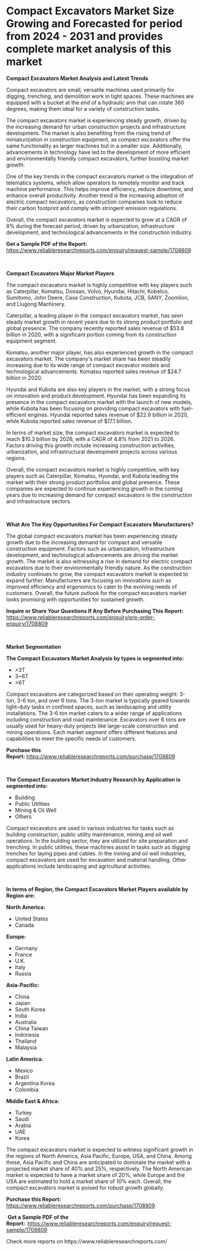 <p><h1>Compact Excavators Market Size Growing and Forecasted for period from 2024 - 2031 and provides complete market analysis of this market</h1></p><p><strong>Compact Excavators Market Analysis and Latest Trends</strong></p>
<p><p>Compact excavators are small, versatile machines used primarily for digging, trenching, and demolition work in tight spaces. These machines are equipped with a bucket at the end of a hydraulic arm that can rotate 360 degrees, making them ideal for a variety of construction tasks.</p><p>The compact excavators market is experiencing steady growth, driven by the increasing demand for urban construction projects and infrastructure development. The market is also benefiting from the rising trend of miniaturization in construction equipment, as compact excavators offer the same functionality as larger machines but in a smaller size. Additionally, advancements in technology have led to the development of more efficient and environmentally friendly compact excavators, further boosting market growth.</p><p>One of the key trends in the compact excavators market is the integration of telematics systems, which allow operators to remotely monitor and track machine performance. This helps improve efficiency, reduce downtime, and enhance overall productivity. Another trend is the increasing adoption of electric compact excavators, as construction companies look to reduce their carbon footprint and comply with stringent emission regulations.</p><p>Overall, the compact excavators market is expected to grow at a CAGR of 8% during the forecast period, driven by urbanization, infrastructure development, and technological advancements in the construction industry.</p></p>
<p><strong>Get a Sample PDF of the Report:&nbsp;</strong> <a href="https://www.reliableresearchreports.com/enquiry/request-sample/1708809">https://www.reliableresearchreports.com/enquiry/request-sample/1708809</a></p>
<p>&nbsp;</p>
<p><strong>Compact Excavators Major Market Players</strong></p>
<p><p>The compact excavators market is highly competitive with key players such as Caterpillar, Komatsu, Doosan, Volvo, Hyundai, Hitachi, Kobelco, Sumitomo, John Deere, Case Construction, Kubota, JCB, SANY, Zoomlion, and Liugong Machinery.</p><p>Caterpillar, a leading player in the compact excavators market, has seen steady market growth in recent years due to its strong product portfolio and global presence. The company recently reported sales revenue of $53.8 billion in 2020, with a significant portion coming from its construction equipment segment.</p><p>Komatsu, another major player, has also experienced growth in the compact excavators market. The company's market share has been steadily increasing due to its wide range of compact excavator models and technological advancements. Komatsu reported sales revenue of $24.7 billion in 2020.</p><p>Hyundai and Kubota are also key players in the market, with a strong focus on innovation and product development. Hyundai has been expanding its presence in the compact excavators market with the launch of new models, while Kubota has been focusing on providing compact excavators with fuel-efficient engines. Hyundai reported sales revenue of $22.9 billion in 2020, while Kubota reported sales revenue of $17.1 billion.</p><p>In terms of market size, the compact excavators market is expected to reach $10.3 billion by 2026, with a CAGR of 4.8% from 2021 to 2026. Factors driving this growth include increasing construction activities, urbanization, and infrastructural development projects across various regions.</p><p>Overall, the compact excavators market is highly competitive, with key players such as Caterpillar, Komatsu, Hyundai, and Kubota leading the market with their strong product portfolios and global presence. These companies are expected to continue experiencing growth in the coming years due to increasing demand for compact excavators in the construction and infrastructure sectors.</p></p>
<p>&nbsp;</p>
<p><strong>What Are The Key Opportunities For Compact Excavators Manufacturers?</strong></p>
<p><p>The global compact excavators market has been experiencing steady growth due to the increasing demand for compact and versatile construction equipment. Factors such as urbanization, infrastructure development, and technological advancements are driving the market growth. The market is also witnessing a rise in demand for electric compact excavators due to their environmentally friendly nature. As the construction industry continues to grow, the compact excavators market is expected to expand further. Manufacturers are focusing on innovations such as improved efficiency and ergonomics to cater to the evolving needs of customers. Overall, the future outlook for the compact excavators market looks promising with opportunities for sustained growth.</p></p>
<p><strong>Inquire or Share Your Questions If Any Before Purchasing This Report:</strong> <a href="https://www.reliableresearchreports.com/enquiry/pre-order-enquiry/1708809">https://www.reliableresearchreports.com/enquiry/pre-order-enquiry/1708809</a></p>
<p>&nbsp;</p>
<p><strong>Market Segmentation</strong></p>
<p><strong>The Compact Excavators Market Analysis by types is segmented into:</strong></p>
<p><ul><li>>3T</li><li>3~6T</li><li>>6T</li></ul></p>
<p><p>Compact excavators are categorized based on their operating weight: 3-ton, 3-6 ton, and over 6 tons. The 3-ton market is typically geared towards light-duty tasks in confined spaces, such as landscaping and utility installations. The 3-6 ton market caters to a wider range of applications including construction and road maintenance. Excavators over 6 tons are usually used for heavy-duty projects like large-scale construction and mining operations. Each market segment offers different features and capabilities to meet the specific needs of customers.</p></p>
<p><strong>Purchase this Report:&nbsp;</strong><a href="https://www.reliableresearchreports.com/purchase/1708809">https://www.reliableresearchreports.com/purchase/1708809</a></p>
<p>&nbsp;</p>
<p><strong>The Compact Excavators Market Industry Research by Application is segmented into:</strong></p>
<p><ul><li>Building</li><li>Public Utilities</li><li>Mining & Oil Well</li><li>Others</li></ul></p>
<p><p>Compact excavators are used in various industries for tasks such as building construction, public utility maintenance, mining and oil well operations. In the building sector, they are utilized for site preparation and trenching. In public utilities, these machines assist in tasks such as digging trenches for laying pipes and cables. In the mining and oil well industries, compact excavators are used for excavation and material handling. Other applications include landscaping and agricultural activities.</p></p>
<p>&nbsp;</p>
<p><strong>In terms of Region, the Compact Excavators Market Players available by Region are:</strong></p>
<p>
    <p> <strong> North America: </strong>
        <ul>
            <li>United States</li>
            <li>Canada</li>
        </ul>
        </p> 
    <p> <strong> Europe: </strong>
        <ul>
            <li>Germany</li>
            <li>France</li>
            <li>U.K.</li>
            <li>Italy</li>
            <li>Russia</li>
        </ul>
        </p> 
    <p> <strong> Asia-Pacific: </strong>
        <ul>
            <li>China</li>
            <li>Japan</li>
            <li>South Korea</li>
            <li>India</li>
            <li>Australia</li>
            <li>China Taiwan</li>
            <li>Indonesia</li>
            <li>Thailand</li>
            <li>Malaysia</li>
        </ul>
        </p> 
    <p> <strong> Latin America: </strong>
        <ul>
            <li>Mexico</li>
            <li>Brazil</li>
            <li>Argentina Korea</li>
            <li>Colombia</li>
        </ul>
        </p> 
    <p> <strong> Middle East & Africa: </strong>
        <ul>
            <li>Turkey</li>
            <li>Saudi</li>
            <li>Arabia</li>
            <li>UAE</li>
            <li>Korea</li>
        </ul>
    </p>
    </p>
<p><p>The compact excavators market is expected to witness significant growth in the regions of North America, Asia Pacific, Europe, USA, and China. Among these, Asia Pacific and China are anticipated to dominate the market with a projected market share of 40% and 25%, respectively. The North American market is expected to have a market share of 20%, while Europe and the USA are estimated to hold a market share of 10% each. Overall, the compact excavators market is poised for robust growth globally.</p></p>
<p><strong>Purchase this Report: </strong><a href="https://www.reliableresearchreports.com/purchase/1708809">https://www.reliableresearchreports.com/purchase/1708809</a></p>
<p>&nbsp;<strong>Get a Sample PDF of the Report:&nbsp;&nbsp;</strong><a href="https://www.reliableresearchreports.com/enquiry/request-sample/1708809">https://www.reliableresearchreports.com/enquiry/request-sample/1708809</a></p>
<p><strong></strong></p>
<p>Check more reports on https://www.reliableresearchreports.com/</p>